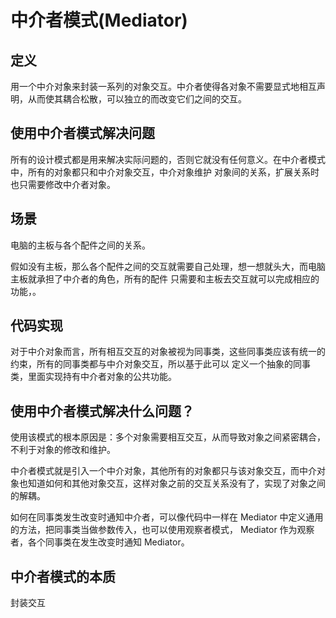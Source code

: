 # 中介者模式(Mediator)

## 定义

用一个中介对象来封装一系列的对象交互。中介者使得各对象不需要显式地相互声明，从而使其耦合松散，可以独立的而改变它们之间的交互。

## 使用中介者模式解决问题

所有的设计模式都是用来解决实际问题的，否则它就没有任何意义。在中介者模式中，所有的对象都只和中介对象交互，中介对象维护
对象间的关系，扩展关系时也只需要修改中介者对象。


## 场景

电脑的主板与各个配件之间的关系。

假如没有主板，那么各个配件之间的交互就需要自己处理，想一想就头大，而电脑主板就承担了中介者的角色，所有的配件
只需要和主板去交互就可以完成相应的功能，。


## 代码实现

对于中介对象而言，所有相互交互的对象被视为同事类，这些同事类应该有统一的约束，所有的同事类都与中介对象交互，所以基于此可以
定义一个抽象的同事类，里面实现持有中介者对象的公共功能。


## 使用中介者模式解决什么问题？

使用该模式的根本原因是：多个对象需要相互交互，从而导致对象之间紧密耦合，不利于对象的修改和维护。


中介者模式就是引入一个中介对象，其他所有的对象都只与该对象交互，而中介对象也知道如何和其他对象交互，这样对象之前的交互关系没有了，实现了对象之间的解耦。


如何在同事类发生改变时通知中介者，可以像代码中一样在 Mediator 中定义通用的方法，把同事类当做参数传入，也可以使用观察者模式， Mediator 作为观察者，各个同事类在发生改变时通知 Mediator。


## 中介者模式的本质

封装交互



